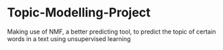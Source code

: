 # Topic-Modelling-Project
Making use of NMF, a better predicting tool, to predict the topic of certain words in a text using unsupervised learning
